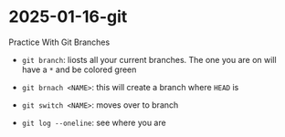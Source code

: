 # 2025-01-16-git
Practice With Git Branches

- `git branch`: liosts all your current branches.
The one you are on will have a `*` and be colored green

- `git brnach <NAME>`: this will create a branch <NAME> where `HEAD` is
- `git switch <NAME>`: moves over to branch <NAME>
- `git log --oneline`: see where you are

